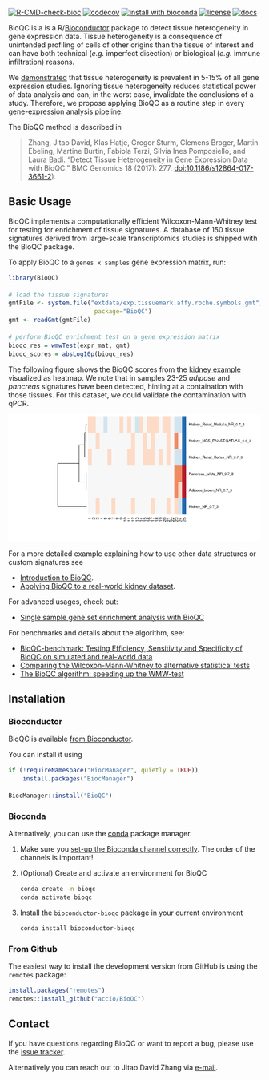 [![R-CMD-check-bioc](https://github.com/Accio/BioQC/workflows/R-CMD-check-bioc/badge.svg)](https://github.com/Accio/BioQC/actions)
[![codecov](https://codecov.io/gh/Accio/BioQC/branch/master/graph/badge.svg)](https://codecov.io/gh/Accio/BioQC)
[![install with bioconda](https://img.shields.io/badge/install%20with-bioconda-brightgreen.svg?style=flat)](http://bioconda.github.io/recipes/bioconductor-bioqc/README.html)
[![license](https://img.shields.io/badge/license-GPLv3-green.svg)](https://github.com/accio/BioQC/blob/master/LICENSE.md)
[![docs](https://img.shields.io/badge/docs-pkgdown-blue.svg)](https://accio.github.io/BioQC)

BioQC is a is a R/[Bioconductor](https://bioconductor.org/packages/release/bioc/html/BioQC.html) package to detect tissue heterogeneity in gene expression data. 
Tissue heterogeneity is a consequence of unintended profiling of cells of other origins than the tissue of interest and can
have both technical (*e.g.* imperfect disection) or biological (*e.g.* immune infiltration) reasons. 

We [demonstrated](https://www.biorxiv.org/content/10.1101/2020.12.02.407809v1) that tissue heterogeneity is prevalent
in 5-15% of all gene expression studies. Ignoring tissue heterogeneity reduces statistical power of data analysis and can, in the worst case, invalidate the conclusions of a study.
Therefore, we propose applying BioQC as a routine step in every gene-expression analysis pipeline. 

The BioQC method is described in 

> Zhang, Jitao David, Klas Hatje, Gregor Sturm, Clemens Broger, Martin Ebeling, Martine Burtin, Fabiola Terzi, Silvia Ines Pomposiello, and Laura Badi.
> “Detect Tissue Heterogeneity in Gene Expression Data with BioQC.” BMC Genomics 18 (2017): 277. [doi:10.1186/s12864-017-3661-2](https://doi.org/10.1186/s12864-017-3661-2)).


## Basic Usage

BioQC implements a computationally efficient Wilcoxon-Mann-Whitney test for testing
for enrichment of tissue signatures. A database of 150 tissue signatures derived
from large-scale transcriptomics studies is shipped with the BioQC package. 

To apply BioQC to a `genes x samples` gene expression matrix, run:

```R
library(BioQC)

# load the tissue signatures
gmtFile <- system.file("extdata/exp.tissuemark.affy.roche.symbols.gmt",
                        package="BioQC")
gmt <- readGmt(gmtFile)

# perform BioQC enrichment test on a gene expression matrix
bioqc_res = wmwTest(expr_mat, gmt)
bioqc_scores = absLog10p(bioqc_res)
```

The following figure shows the BioQC scores from the [kidney example](https://accio.github.io/BioQC/bioqc.html) 
visualized as heatmap. We note that in samples 23-25 *adipose* and *pancreas* signatures
have been detected, hinting at a containation with those tissues. For this dataset, 
we could validate the contamination with qPCR. 

![example heatmap](man/figures/kidney_heatmap.png)

For a more detailed example explaining how to use other data structures or custom signatures
see
 * [Introduction to BioQC](https://accio.github.io/BioQC/articles/bioqc-introduction.html).
 * [Applying BioQC to a real-world kidney
   dataset](https://accio.github.io/BioQC/index.html).

For advanced usages, check out:
 * [Single sample gene set enrichment analysis with BioQC](https://accio.github.io/BioQC/articles/bioqc-signedGenesets.html)

For benchmarks and details about the algorithm, see: 
 * [BioQC-benchmark: Testing Efficiency, Sensitivity and Specificity of BioQC on
   simulated and real-world data](https://accio.github.io/BioQC/articles/bioqc-simulation.html)
 * [Comparing the Wilcoxon-Mann-Whitney to alternative statistical tests](https://accio.github.io/BioQC/articles/bioqc-wmw-test-performance.html)
 * [The BioQC algorithm: speeding up the WMW-test](https://accio.github.io/BioQC/articles/bioqc-efficiency.html)


## Installation

### Bioconductor
BioQC is available [from Bioconductor](https://www.bioconductor.org/packages/release/bioc/html/BioQC.html). 

You can install it using 
```R
if (!requireNamespace("BiocManager", quietly = TRUE))
    install.packages("BiocManager")

BiocManager::install("BioQC")
```

### Bioconda
Alternatively, you can use the [conda](https://docs.conda.io/en/latest/miniconda.html) package
manager. 

1. Make sure you [set-up the Bioconda channel correctly](https://bioconda.github.io/user/install.html#set-up-channels). The order of the channels is important!
2. (Optional) Create and activate an environment for BioQC
   
   ```bash
   conda create -n bioqc
   conda activate bioqc
   ```

3. Install the `bioconductor-bioqc` package in your current environment
   
   ```bash
   conda install bioconductor-bioqc
   ```

### From Github

The easiest way to install the development version from GitHub is using the `remotes` package: 

```R
install.packages("remotes")
remotes::install_github("accio/BioQC")
```

## Contact

If you have questions regarding BioQC or want to report a bug, please use the [issue tracker](https://github.com/accio/BioQC/issues). 

Alternatively you can reach out to Jitao David Zhang via [e-mail](jitao_david.zhang@roche.com).
